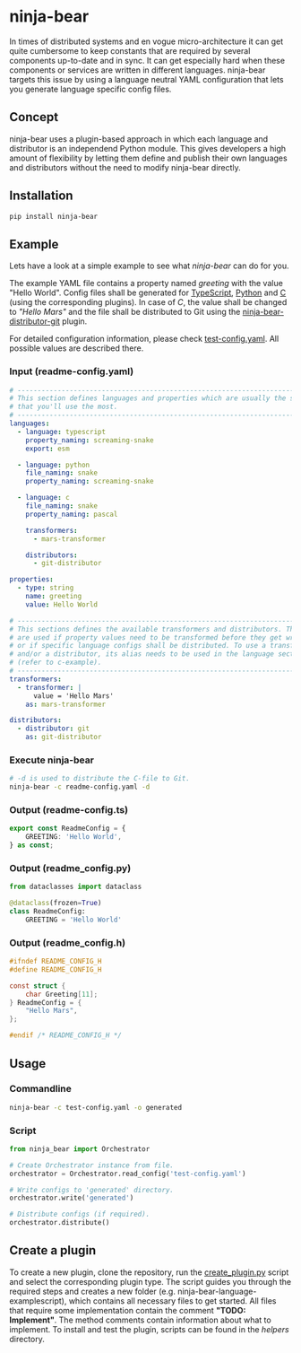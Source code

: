 # ninja-bear
In times of distributed systems and en vogue micro-architecture it can get quite cumbersome to keep constants that are required by several components up-to-date and in sync. It can get especially hard when these components or services are written in different languages. ninja-bear targets this issue by using a language neutral YAML configuration that lets you generate language specific config files.

## Concept
ninja-bear uses a plugin-based approach in which each language and distributor is an independend Python module. This gives developers a high amount of flexibility by letting them define and publish their own languages and distributors without the need to modify ninja-bear directly.

## Installation
```bash
pip install ninja-bear
```

## Example
Lets have a look at a simple example to see what *ninja-bear* can do for you.

The example YAML file contains a property named *greeting* with the value "Hello World". Config files shall be generated for [TypeScript](https://pypi.org/project/ninja-bear-language-typescript/), [Python](https://pypi.org/project/ninja-bear-language-python/) and [C](https://pypi.org/project/ninja-bear-language-c/) (using the corresponding plugins). In case of *C*, the value shall be changed to *"Hello Mars"* and the file shall be distributed to Git using the [ninja-bear-distributor-git](https://pypi.org/project/ninja-bear-distributor-git/) plugin.

For detailed configuration information, please check [test-config.yaml](https://github.com/monstermichl/ninja-bear/blob/main/example/test-config.yaml). All possible values are described there.

### Input (readme-config.yaml)
```yaml
# -----------------------------------------------------------------------------
# This section defines languages and properties which are usually the settings
# that you'll use the most.
# -----------------------------------------------------------------------------
languages:
  - language: typescript
    property_naming: screaming-snake
    export: esm

  - language: python
    file_naming: snake
    property_naming: screaming-snake

  - language: c
    file_naming: snake
    property_naming: pascal

    transformers:
      - mars-transformer

    distributors:
      - git-distributor

properties:
  - type: string
    name: greeting
    value: Hello World

# -----------------------------------------------------------------------------
# This sections defines the available transformers and distributors. They are
# are used if property values need to be transformed before they get written
# or if specific language configs shall be distributed. To use a transformer
# and/or a distributor, its alias needs to be used in the language section
# (refer to c-example).
# -----------------------------------------------------------------------------
transformers:
  - transformer: |
      value = 'Hello Mars'
    as: mars-transformer

distributors:
  - distributor: git
    as: git-distributor
```

### Execute ninja-bear
```bash
# -d is used to distribute the C-file to Git.
ninja-bear -c readme-config.yaml -d
```

### Output (readme-config.ts)
```typescript
export const ReadmeConfig = {
    GREETING: 'Hello World',
} as const;
```

### Output (readme_config.py)
```python
from dataclasses import dataclass

@dataclass(frozen=True)
class ReadmeConfig:
    GREETING = 'Hello World'
```

### Output (readme_config.h)
```c
#ifndef README_CONFIG_H
#define README_CONFIG_H

const struct {
    char Greeting[11];
} ReadmeConfig = {
    "Hello Mars",
};

#endif /* README_CONFIG_H */
```

## Usage
### Commandline
```bash
ninja-bear -c test-config.yaml -o generated
```

### Script
```python
from ninja_bear import Orchestrator

# Create Orchestrator instance from file.
orchestrator = Orchestrator.read_config('test-config.yaml')

# Write configs to 'generated' directory.
orchestrator.write('generated')

# Distribute configs (if required).
orchestrator.distribute()
```

## Create a plugin
To create a new plugin, clone the repository, run the [create_plugin.py](https://github.com/monstermichl/ninja-bear/blob/main/misc/plugins/create_plugin.py) script and select the corresponding plugin type. The script guides you through the required steps and creates a new folder (e.g. ninja-bear-language-examplescript), which contains all necessary files to get started. All files that require some implementation contain the comment **"TODO: Implement"**. The method comments contain information about what to implement. To install and test the plugin, scripts can be found in the *helpers* directory.
